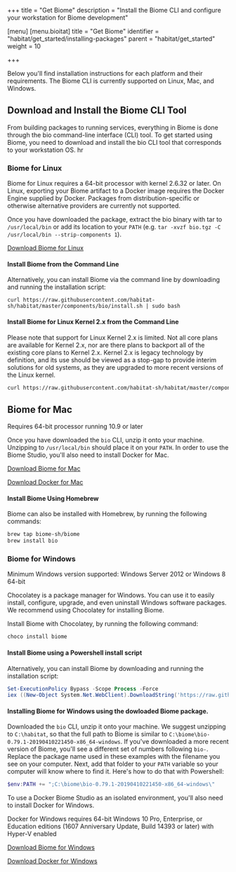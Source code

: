 +++
title = "Get Biome"
description = "Install the Biome CLI and configure your workstation for Biome development"

[menu]
  [menu.bioitat]
    title = "Get Biome"
    identifier = "habitat/get_started/installing-packages"
    parent = "habitat/get_started"
    weight = 10

+++

Below you'll find installation instructions for each platform and their requirements. The Biome CLI is currently supported on Linux, Mac, and Windows.

## Download and Install the Biome CLI Tool

From building packages to running services, everything in Biome is done through the bio command-line interface (CLI) tool. To get started using Biome, you need to download and install the bio CLI tool that corresponds to your workstation OS.
hr

### Biome for Linux

Biome for Linux requires a 64-bit processor with kernel 2.6.32 or later. On Linux, exporting your Biome artifact to a Docker image requires the Docker Engine supplied by Docker. Packages from distribution-specific or otherwise alternative providers are currently not supported.

Once you have downloaded the package, extract the bio binary with tar to `/usr/local/bin` or add its location to your `PATH` (e.g. `tar -xvzf bio.tgz -C /usr/local/bin --strip-components 1`).

[Download Biome for Linux](https://downloads.chef.io/products/habitat)

#### Install Biome from the Command Line

Alternatively, you can install Biome via the command line by downloading and running the installation script:

```shell
curl https://raw.githubusercontent.com/habitat-sh/habitat/master/components/bio/install.sh | sudo bash
```

#### Install Biome for Linux Kernel 2.x from the Command Line

Please note that support for Linux Kernel 2.x is limited. Not all core plans are available for Kernel 2.x, nor are there plans to backport all of the existing core plans to Kernel 2.x.  Kernel 2.x is legacy technology by definition, and its use should be viewed as a stop-gap to provide interim solutions for old systems, as they are upgraded to more recent versions of the Linux kernel.

```bash
curl https://raw.githubusercontent.com/habitat-sh/habitat/master/components/bio/install.sh | sudo bash -s -- -t x86_64-linux-kernel2
```

## Biome for Mac

Requires 64-bit processor running 10.9 or later

Once you have downloaded the `bio` CLI, unzip it onto your machine. Unzipping to `/usr/local/bin` should place it on your `PATH`. In order to use the Biome Studio, you'll also need to install Docker for Mac.

[Download Biome for Mac](https://downloads.chef.io/products/habitat)

[Download Docker for Mac](https://store.docker.com/editions/community/docker-ce-desktop-mac)

#### Install Biome Using Homebrew

Biome can also be installed with Homebrew, by running the following commands:

```bash
brew tap biome-sh/biome
brew install bio
```

### Biome for Windows

Minimum Windows version supported: Windows Server 2012  or Windows 8 64-bit

Chocolatey is a package manager for Windows. You can use it to easily install, configure, upgrade, and even uninstall Windows software packages. We recommend using Chocolatey for installing Biome.

Install Biome with Chocolatey, by running the following command:

```powershell
choco install biome
```

#### Install Biome using a Powershell install script

Alternatively, you can install Biome by downloading and running the installation script:

```powershell
Set-ExecutionPolicy Bypass -Scope Process -Force
iex ((New-Object System.Net.WebClient).DownloadString('https://raw.githubusercontent.com/habitat-sh/habitat/master/components/bio/install.ps1'))
```

#### Installing Biome for Windows using the dowloaded Biome package.

Downloaded the `bio` CLI, unzip it onto your machine. We suggest unzipping to `C:\habitat`, so that the full path to Biome is similar to `C:\biome\bio-0.79.1-20190410221450-x86_64-windows`. If you've downloaded a more recent version of Biome, you'll see a different set of numbers following `bio-`. Replace the package name used in these examples with the filename you see on your computer. Next, add that folder to your `PATH` variable so your computer will know where to find it. Here's how to do that with Powershell:

```powershell
$env:PATH += ";C:\biome\bio-0.79.1-20190410221450-x86_64-windows\"
```

To use a Docker Biome Studio as an isolated environment, you'll also need to install Docker for Windows.

Docker for Windows requires 64-bit Windows 10 Pro, Enterprise, or Education editions (1607 Anniversary Update, Build 14393 or later) with Hyper-V enabled

[Download Biome for Windows](https://downloads.chef.io/products/habitat)

[Download Docker for Windows](https://store.docker.com/editions/community/docker-ce-desktop-windows)
